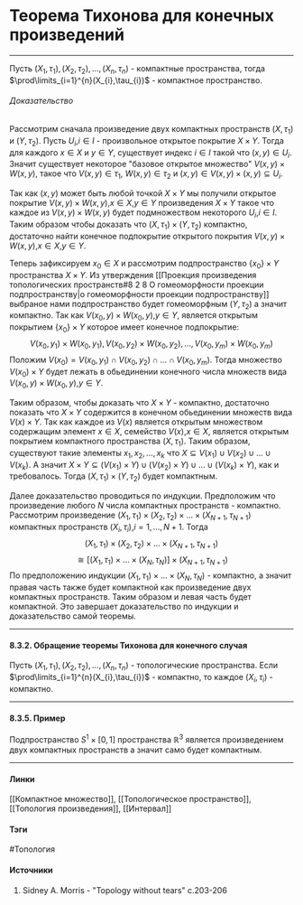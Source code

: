 # Теорема Тихонова для конечных произведений
***
Пусть $(X_{1},\tau_{1}),(X_{2},\tau_{2}),\dots,(X_{n},\tau_{n})$ - компактные пространства, тогда $\prod\limits_{i=1}^{n}(X_{i},\tau_{i})$ - компактное пространство.
###### Доказательство
Рассмотрим сначала произведение двух компактных пространств $(X,\tau_{1})$ и $(Y,\tau_{2})$. Пусть $U_{i}$,$i\in I$ - произвольное открытое покрытие $X\times Y$. Тогда для каждого $x\in X$ и $y\in Y$, существует индекс $i\in I$ такой что $(x,y)\in U_{i}$. Значит существует некоторое "базовое открытое множество" $V(x,y)\times W(x,y)$, такое что $V(x,y)\in\tau_{1}$, $W(x,y)\in\tau_{2}$ и $(x,y)\in V(x,y)\times(x,y)\subseteq U_{i}$.

Так как $(x,y)$ может быть любой точкой $X\times Y$ мы получили открытое покрытие $V(x,y)\times W(x,y)$,$x\in X$,$y\in Y$ произведения $X\times Y$ такое что каждое из $V(x,y)\times W(x,y)$ будет подмножеством некоторого $U_{i}$,$i\in I$. Таким образом чтобы доказать что $(X,\tau_{1})\times(Y,\tau_{2})$ компактно, достаточно найти конечное подпокрытие открытого покрытия $V(x,y)\times W(x,y)$,$x\in X$,$y\in Y$.

Теперь зафиксируем $x_{0}\in X$ и рассмотрим подпространство $\{x_{0}\}\times Y$ пространства $X\times Y$. Из утверждения [[Проекция произведения топологических пространств#8 2 8 О гомеоморфности проекции подпространству|о гомеоморфности проекции подпространству]] выбраное нами подпространство будет гомеоморфным $(Y,\tau_{2})$ а значит компактно. Так как $V(x_{0},y)\times W(x_{0},y)$,$y\in Y$, является открытым покрытием $\{x_{0}\}\times Y$ которое имеет конечное подпокрытие:
$$
V(x_{0},y_{1})\times W(x_{0},y_{1}),
V(x_{0},y_{2})\times W(x_{0},y_{2}),\dots,
V(x_{0},y_{m})\times W(x_{0},y_{m})
$$
Положим $V(x_{0})=V(x_{0},y_{1})\cap V(x_{0},y_{2})\cap\dots\cap V(x_{0},y_{m})$. Тогда множество $V(x_{0})\times Y$ будет лежать в обьединении конечного числа множеств вида $V(x_{0},y)\times W(x_{0},y)$,$y\in Y$.

Таким образом, чтобы доказать что $X\times Y$ - компактно, достаточно показать что $X\times Y$ содержится в конечном обьединении множеств вида $V(x)\times Y$. Так как каждое из $V(x)$ является открытым множеством содержащим элемент $x\in X$, семейство $V(x)$,$x\in X$, является открытым покрытием компактного пространства $(X,\tau_{1})$. Таким образом, существуют такие элементы $x_{1},x_{2},\dots,x_{k}$ что $X\subseteq V(x_{1})\cup V(x_{2})\cup\dots\cup V(x_{k})$. А значит $X\times Y\subseteq(V(x_{1})\times Y)\cup(V(x_{2})\times Y)\cup\dots\cup(V(x_{k})\times Y)$, как и требовалось. Тогда $(X,\tau_{1})\times(Y,\tau_{2})$ будет компактным.

Далее доказательство проводиться по индукции. Предположим что произведение любого $N$ числа компактных пространств - компактно. Рассмотрим произведение $(X_{1},\tau_{1})\times(X_{2},\tau_{2})\times\dots\times(X_{N+1},\tau_{N+1})$ компактных пространств $(X_{i},\tau_{i})$,$i=1,\dots,N+1$. Тогда
$$
(X_{1},\tau_{1})\times(X_{2},\tau_{2})\times\dots\times(X_{N+1},\tau_{N+1})
$$
$$
\cong[(X_{1},\tau_{1})\times\dots\times(X_{N},\tau_{N})]\times(X_{N+1},\tau_{N+1})
$$
По предположению индукции $(X_{1},\tau_{1})\times\dots\times(X_{N},\tau_{N})$ - компактно, а значит правая часть также будет компактной как произведение двух компактных пространств. Таким образом и левая часть будет компактной. Это завершает доказательство по индукции и доказательство самой теоремы.
***
#### 8.3.2. Обращение теоремы Тихонова для конечного случая
Пусть $(X_{1},\tau_{1}),(X_{2},\tau_{2}),\dots,(X_{n},\tau_{n})$ - топологические пространства. Если $\prod\limits_{i=1}^{n}(X_{i},\tau_{i})$ - компактно, то каждое $(X_{i},\tau_{i})$ - компактно.
***
#### 8.3.5. Пример
Подпространство $S^{1}\times[0,1]$ пространства $\mathbb{R}^{3}$ является произведением двух компактных пространств а значит само будет компактным.
***
#### Линки
 [[Компактное множество]],
 [[Топологическое пространство]],
 [[Топология произведения]],
 [[Интервал]]
#### Тэги
 #Топология 
#### Источники
1. Sidney A. Morris - "Topology without tears" c.203-206